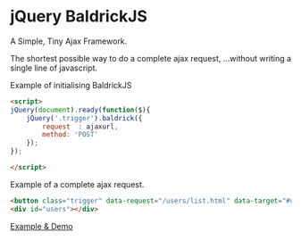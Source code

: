 jQuery BaldrickJS
==========

A Simple, Tiny Ajax Framework.

The shortest possible way to do a complete ajax request, …without writing a single line of javascript.

Example of initialising BaldrickJS
```html
<script>
jQuery(document).ready(function($){
	jQuery('.trigger').baldrick({
		request  : ajaxurl,
		method: 'POST'
	});
});

</script>
```
Example of a complete ajax request.
```html
<button class="trigger" data-request="/users/list.html" data-target="#users">Get Users</button>
<div id="users"></div>
```
[Example & Demo](http://desertsnowman.github.io/BaldrickJS/)
